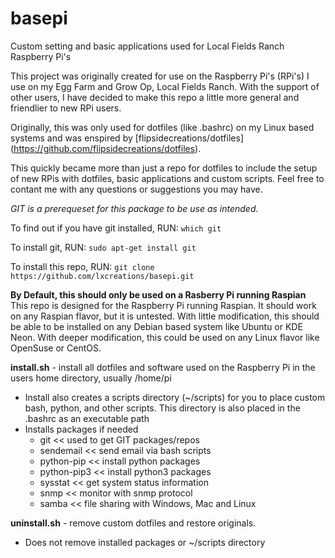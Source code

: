 # basepi
Custom setting and basic applications used for Local Fields Ranch Raspberry Pi's

This project was originally created for use on the Raspberry Pi's (RPi's) I use on my Egg Farm and Grow Op, Local Fields Ranch.
With the support of other users, I have decided to make this repo a little more general and friendlier to new RPi users.

Originally, this was only used for dotfiles (like .bashrc) on my Linux based systems and was enspired by [flipsidecreations/dotfiles] (https://github.com/flipsidecreations/dotfiles).

This quickly became more than just a repo for dotfiles to include the setup of new RPis with dotfiles, basic applications and custom scripts. Feel free to contant me with any questions or suggestions you may have.

*GIT is a prerequeset for this package to be use as intended.*

To find out if you have git installed, RUN:
```which git```

To install git, RUN:
```sudo apt-get install git```

To install this repo, RUN:
```git clone https://github.com/lxcreations/basepi.git```

**By Default, this should only be used on a Rasberry Pi running Raspian**
This repo is designed for the Raspberry Pi running Raspian. It should work on any Raspian flavor, but it is untested. With little modification, this should be able to be installed on any Debian based system like Ubuntu or KDE Neon. With deeper modification, this could be used on any Linux flavor like OpenSuse or CentOS.


**install.sh** - install all dotfiles and software used on the Raspberry Pi in the users home directory, usually /home/pi
- Install also creates a scripts directory (~/scripts) for you to place custom bash, python, and other scripts. This directory is also placed in the .bashrc as an executable path
- Installs packages if needed
	- git <<  used to get GIT packages/repos
	- sendemail << send email via bash scripts
	- python-pip << install python packages
	- python-pip3 << install python3 packages
	- sysstat << get system status information
	- snmp << monitor with snmp protocol
	- samba << file sharing with Windows, Mac and Linux
		

**uninstall.sh** - remove custom dotfiles and restore originals.
- Does not remove installed packages or ~/scripts directory
